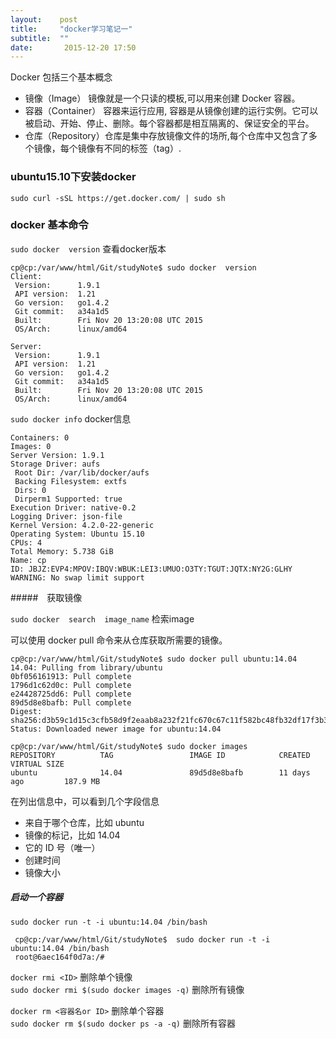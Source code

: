 ```yaml
---
layout:    post
title:     "docker学习笔记一"
subtitle:  ""
date:       2015-12-20 17:50
---
```


Docker 包括三个基本概念

* 镜像（Image） 镜像就是一个只读的模板,可以用来创建 Docker 容器。
* 容器（Container） 容器来运行应用, 容器是从镜像创建的运行实例。它可以被启动、开始、停止、删除。每个容器都是相互隔离的、保证安全的平台。
* 仓库（Repository）仓库是集中存放镜像文件的场所,每个仓库中又包含了多个镜像，每个镜像有不同的标签（tag）.


### ubuntu15.10下安装docker

`sudo curl -sSL https://get.docker.com/ | sudo sh `

### docker 基本命令

`sudo docker  version`  查看docker版本 

    cp@cp:/var/www/html/Git/studyNote$ sudo docker  version
    Client:
     Version:      1.9.1
     API version:  1.21
     Go version:   go1.4.2
     Git commit:   a34a1d5
     Built:        Fri Nov 20 13:20:08 UTC 2015
     OS/Arch:      linux/amd64
    
    Server:
     Version:      1.9.1
     API version:  1.21
     Go version:   go1.4.2
     Git commit:   a34a1d5
     Built:        Fri Nov 20 13:20:08 UTC 2015
     OS/Arch:      linux/amd64


`sudo docker info`  docker信息  

    Containers: 0
    Images: 0
    Server Version: 1.9.1
    Storage Driver: aufs
     Root Dir: /var/lib/docker/aufs
     Backing Filesystem: extfs
     Dirs: 0
     Dirperm1 Supported: true
    Execution Driver: native-0.2
    Logging Driver: json-file
    Kernel Version: 4.2.0-22-generic
    Operating System: Ubuntu 15.10
    CPUs: 4
    Total Memory: 5.738 GiB
    Name: cp
    ID: JBJZ:EVP4:MPOV:IBQV:WBUK:LEI3:UMUO:O3TY:TGUT:JQTX:NY2G:GLHY
    WARNING: No swap limit support

#####　获取镜像

`sudo docker  search  image_name`  检索image

可以使用 docker pull 命令来从仓库获取所需要的镜像。

    cp@cp:/var/www/html/Git/studyNote$ sudo docker pull ubuntu:14.04
    14.04: Pulling from library/ubuntu
    0bf056161913: Pull complete 
    1796d1c62d0c: Pull complete 
    e24428725dd6: Pull complete 
    89d5d8e8bafb: Pull complete 
    Digest: sha256:d3b59c1d15c3cfb58d9f2eaab8a232f21fc670c67c11f582bc48fb32df17f3b3
    Status: Downloaded newer image for ubuntu:14.04

    cp@cp:/var/www/html/Git/studyNote$ sudo docker images
    REPOSITORY          TAG                 IMAGE ID            CREATED             VIRTUAL SIZE
    ubuntu              14.04               89d5d8e8bafb        11 days ago         187.9 MB
    
在列出信息中，可以看到几个字段信息

*    来自于哪个仓库，比如 ubuntu
*    镜像的标记，比如 14.04
*    它的 ID 号（唯一）
*    创建时间
*    镜像大小

##### 启动一个容器

 `sudo docker run -t -i ubuntu:14.04 /bin/bash`
 
     cp@cp:/var/www/html/Git/studyNote$  sudo docker run -t -i ubuntu:14.04 /bin/bash
     root@6aec164f0d7a:/# 

 

`docker rmi <ID>`                          删除单个镜像  
`sudo docker rmi $(sudo docker images -q)` 删除所有镜像

`docker rm <容器名or ID>`                   删除单个容器  
`sudo docker rm $(sudo docker ps -a -q)`   删除所有容器